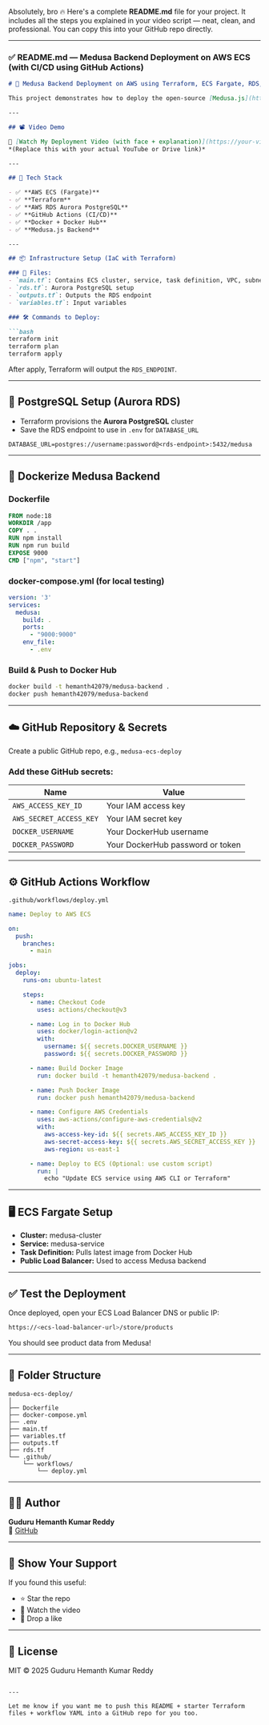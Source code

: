 Absolutely, bro 🔥 Here's a complete **README.md** file for your project. It includes all the steps you explained in your video script — neat, clean, and professional. You can copy this into your GitHub repo directly.

---

### ✅ **README.md** — Medusa Backend Deployment on AWS ECS (with CI/CD using GitHub Actions)

```md
# 🚀 Medusa Backend Deployment on AWS using Terraform, ECS Fargate, RDS, Docker & GitHub Actions

This project demonstrates how to deploy the open-source [Medusa.js](https://medusajs.com/) headless commerce **backend** on **AWS ECS Fargate** using **Terraform**, **RDS Aurora PostgreSQL**, **Docker**, and a full **CI/CD pipeline via GitHub Actions**.

---

## 📽️ Video Demo

🎥 [Watch My Deployment Video (with face + explanation)](https://your-video-link.com)  
*(Replace this with your actual YouTube or Drive link)*

---

## 🧰 Tech Stack

- ✅ **AWS ECS (Fargate)**
- ✅ **Terraform**
- ✅ **AWS RDS Aurora PostgreSQL**
- ✅ **GitHub Actions (CI/CD)**
- ✅ **Docker + Docker Hub**
- ✅ **Medusa.js Backend**

---

## 📦 Infrastructure Setup (IaC with Terraform)

### 📝 Files:
- `main.tf`: Contains ECS cluster, service, task definition, VPC, subnets, security groups, etc.
- `rds.tf`: Aurora PostgreSQL setup
- `outputs.tf`: Outputs the RDS endpoint
- `variables.tf`: Input variables

### 🛠️ Commands to Deploy:

```bash
terraform init
terraform plan
terraform apply
```

After apply, Terraform will output the `RDS_ENDPOINT`.

---

## 🐘 PostgreSQL Setup (Aurora RDS)

- Terraform provisions the **Aurora PostgreSQL** cluster
- Save the RDS endpoint to use in `.env` for `DATABASE_URL`

```env
DATABASE_URL=postgres://username:password@<rds-endpoint>:5432/medusa
```

---

## 🐳 Dockerize Medusa Backend

### Dockerfile

```dockerfile
FROM node:18
WORKDIR /app
COPY . .
RUN npm install
RUN npm run build
EXPOSE 9000
CMD ["npm", "start"]
```

### docker-compose.yml (for local testing)

```yaml
version: '3'
services:
  medusa:
    build: .
    ports:
      - "9000:9000"
    env_file:
      - .env
```

### Build & Push to Docker Hub

```bash
docker build -t hemanth42079/medusa-backend .
docker push hemanth42079/medusa-backend
```

---

## ☁️ GitHub Repository & Secrets

Create a public GitHub repo, e.g., `medusa-ecs-deploy`

### Add these GitHub secrets:

| Name                     | Value                                |
|--------------------------|--------------------------------------|
| `AWS_ACCESS_KEY_ID`      | Your IAM access key                  |
| `AWS_SECRET_ACCESS_KEY`  | Your IAM secret key                  |
| `DOCKER_USERNAME`        | Your DockerHub username              |
| `DOCKER_PASSWORD`        | Your DockerHub password or token     |

---

## ⚙️ GitHub Actions Workflow

`.github/workflows/deploy.yml`

```yaml
name: Deploy to AWS ECS

on:
  push:
    branches:
      - main

jobs:
  deploy:
    runs-on: ubuntu-latest

    steps:
      - name: Checkout Code
        uses: actions/checkout@v3

      - name: Log in to Docker Hub
        uses: docker/login-action@v2
        with:
          username: ${{ secrets.DOCKER_USERNAME }}
          password: ${{ secrets.DOCKER_PASSWORD }}

      - name: Build Docker Image
        run: docker build -t hemanth42079/medusa-backend .

      - name: Push Docker Image
        run: docker push hemanth42079/medusa-backend

      - name: Configure AWS Credentials
        uses: aws-actions/configure-aws-credentials@v2
        with:
          aws-access-key-id: ${{ secrets.AWS_ACCESS_KEY_ID }}
          aws-secret-access-key: ${{ secrets.AWS_SECRET_ACCESS_KEY }}
          aws-region: us-east-1

      - name: Deploy to ECS (Optional: use custom script)
        run: |
          echo "Update ECS service using AWS CLI or Terraform"
```

---

## 🖥️ ECS Fargate Setup

- **Cluster:** medusa-cluster
- **Service:** medusa-service
- **Task Definition:** Pulls latest image from Docker Hub
- **Public Load Balancer:** Used to access Medusa backend

---

## ✅ Test the Deployment

Once deployed, open your ECS Load Balancer DNS or public IP:

```bash
https://<ecs-load-balancer-url>/store/products
```

You should see product data from Medusa!

---

## 📂 Folder Structure

```
medusa-ecs-deploy/
│
├── Dockerfile
├── docker-compose.yml
├── .env
├── main.tf
├── variables.tf
├── outputs.tf
├── rds.tf
└── .github/
    └── workflows/
        └── deploy.yml
```

---

## 🙋‍♂️ Author

**Guduru Hemanth Kumar Reddy**  
🔗 [GitHub](https://github.com/hemanth4279)

---

## 🌟 Show Your Support

If you found this useful:
- ⭐ Star the repo
- 🎥 Watch the video
- 🙌 Drop a like

---

## 📜 License

MIT © 2025 Guduru Hemanth Kumar Reddy

```

---

Let me know if you want me to push this README + starter Terraform files + workflow YAML into a GitHub repo for you too.
